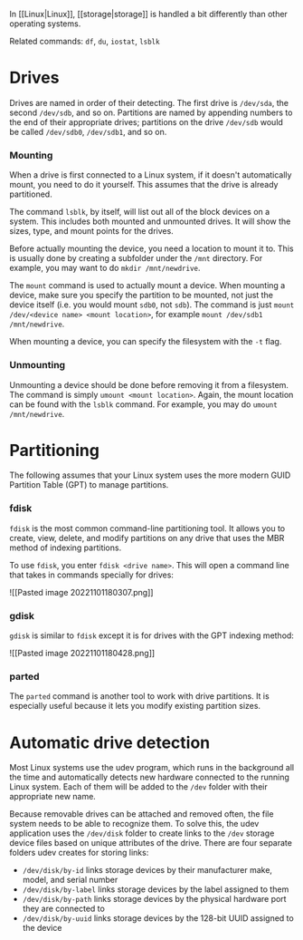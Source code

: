In [[Linux|Linux]], [[storage|storage]] is handled a bit differently than other operating systems.

Related commands: `df`, `du`, `iostat`, `lsblk`

# Drives
Drives are named in order of their detecting. The first drive is `/dev/sda`, the second `/dev/sdb`, and so on. Partitions are named by appending numbers to the end of their appropriate drives; partitions on the drive `/dev/sdb` would be called `/dev/sdb0`, `/dev/sdb1`, and so on.

### Mounting
When a drive is first connected to a Linux system, if it doesn't automatically mount, you need to do it yourself. This assumes that the drive is already partitioned.

The command `lsblk`, by itself, will list out all of the block devices on a system. This includes both mounted and unmounted drives. It will show the sizes, type, and mount points for the drives.

Before actually mounting the device, you need a location to mount it to. This is usually done by creating a subfolder under the `/mnt` directory. For example, you may want to do `mkdir /mnt/newdrive`.

The `mount` command is used to actually mount a device. When mounting a device, make sure you specify the partition to be mounted, not just the device itself (i.e. you would mount `sdb0`, not `sdb`). The command is just `mount /dev/<device name> <mount location>`, for example `mount /dev/sdb1 /mnt/newdrive`.

When mounting a device, you can specify the filesystem with the `-t` flag.

### Unmounting
Unmounting a device should be done before removing it from a filesystem. The command is simply `umount <mount location>`. Again, the mount location can be found with the `lsblk` command. For example, you may do `umount /mnt/newdrive`.

# Partitioning
The following assumes that your Linux system uses the more modern GUID Partition Table (GPT) to manage partitions.

### fdisk
`fdisk` is the most common command-line partitioning tool. It allows you to create, view, delete, and modify partitions on any drive that uses the MBR method of indexing partitions.

To use `fdisk`, you enter `fdisk <drive name>`. This will open a command line that takes in commands specially for drives:

![[Pasted image 20221101180307.png]]

### gdisk
`gdisk` is similar to `fdisk` except it is for drives with the GPT indexing method:

![[Pasted image 20221101180428.png]]

### parted
The `parted` command is another tool to work with drive partitions. It is especially useful because it lets you modify existing partition sizes.

# Automatic drive detection
Most Linux systems use the udev program, which runs in the background all the time and automatically detects new hardware connected to the running Linux system. Each of them will be added to the `/dev` folder with their appropriate new name.

Because removable drives can be attached and removed often, the file system needs to be able to recognize them. To solve this, the udev application uses the `/dev/disk` folder to create links to the `/dev` storage device files based on unique attributes of the drive. There are four separate folders udev creates for storing links:

- `/dev/disk/by-id` links storage devices by their manufacturer make, model, and serial number
- `/dev/disk/by-label` links storage devices by the label assigned to them
- `/dev/disk/by-path` links storage devices by the physical hardware port they are connected to
- `/dev/disk/by-uuid` links storage devices by the 128-bit UUID assigned to the device
